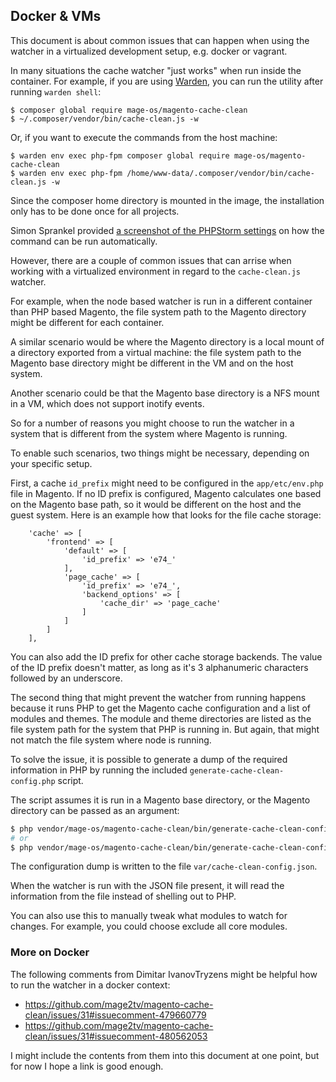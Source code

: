 ## Docker & VMs

This document is about common issues that can happen when using the watcher in a
virtualized development setup, e.g. docker or vagrant.

In many situations the cache watcher "just works" when run inside the container.
For example, if you are using [Warden](https://warden.dev), you can run the utility
after running `warden shell`:
```
$ composer global require mage-os/magento-cache-clean
$ ~/.composer/vendor/bin/cache-clean.js -w
```

Or, if you want to execute the commands from the host machine:

```
$ warden env exec php-fpm composer global require mage-os/magento-cache-clean
$ warden env exec php-fpm /home/www-data/.composer/vendor/bin/cache-clean.js -w
```

Since the composer home directory is mounted in the image, the installation only has to
be done once for all projects.

Simon Sprankel provided [a screenshot of the PHPStorm settings](https://github.com/davidalger/warden/issues/258#issuecomment-723576699) on how the command can be run automatically.

However, there are a couple of common issues that can arrise when working
with a virtualized environment in regard to the `cache-clean.js` watcher.

For example, when the node based watcher is run in a different container than
PHP based Magento, the file system path to the Magento directory might be
different for each container.

A similar scenario would be where the Magento directory is a local mount of a
directory exported from a virtual machine: the file system path to the Magento
base directory might be different in the VM and on the host system.

Another scenario could be that the Magento base directory is a NFS mount in a VM,
which does not support inotify events.

So for a number of reasons you might choose to run the watcher in a system that
is different from the system where Magento is running.

To enable such scenarios, two things might be necessary, depending on your
specific setup.

First, a cache `id_prefix` might need to be configured in the `app/etc/env.php`
file in Magento.
If no ID prefix is configured, Magento calculates one based on the Magento base path,
so it would be different on the host and the guest system.
Here is an example how that looks for the file cache storage:


```
    'cache' => [
        'frontend' => [
            'default' => [
                'id_prefix' => 'e74_'
            ],
            'page_cache' => [
                'id_prefix' => 'e74_',
                'backend_options' => [
                    'cache_dir' => 'page_cache'
                ]
            ]
        ]
    ],
```

You can also add the ID prefix for other cache storage backends.
The value of the ID prefix doesn't matter, as long as it's 3 alphanumeric
characters followed by an underscore.

The second thing that might prevent the watcher from running happens because
it runs PHP to get the Magento cache configuration and a list of modules and
themes.
The module and theme directories are listed as the file system path for the
system that PHP is running in.
But again, that might not match the file system where node is running.

To solve the issue, it is possible to generate a dump of the required
information in PHP by running the included `generate-cache-clean-config.php`
script.

The script assumes it is run in a Magento base directory, or the Magento
directory can be passed as an argument:

```bash
$ php vendor/mage-os/magento-cache-clean/bin/generate-cache-clean-config.php
# or
$ php vendor/mage-os/magento-cache-clean/bin/generate-cache-clean-config.php path/to/magento
```

The configuration dump is written to the file `var/cache-clean-config.json`.

When the watcher is run with the JSON file present, it will read the
information from the file instead of shelling out to PHP.

You can also use this to manually tweak what modules to watch
for changes. For example, you could choose exclude all core modules.


### More on Docker

The following comments from Dimitar IvanovTryzens might be helpful how to run
the watcher in a docker context:

* https://github.com/mage2tv/magento-cache-clean/issues/31#issuecomment-479660779
* https://github.com/mage2tv/magento-cache-clean/issues/31#issuecomment-480562053

I might include the contents from them into this document at one point, but for now I hope
a link is good enough.
